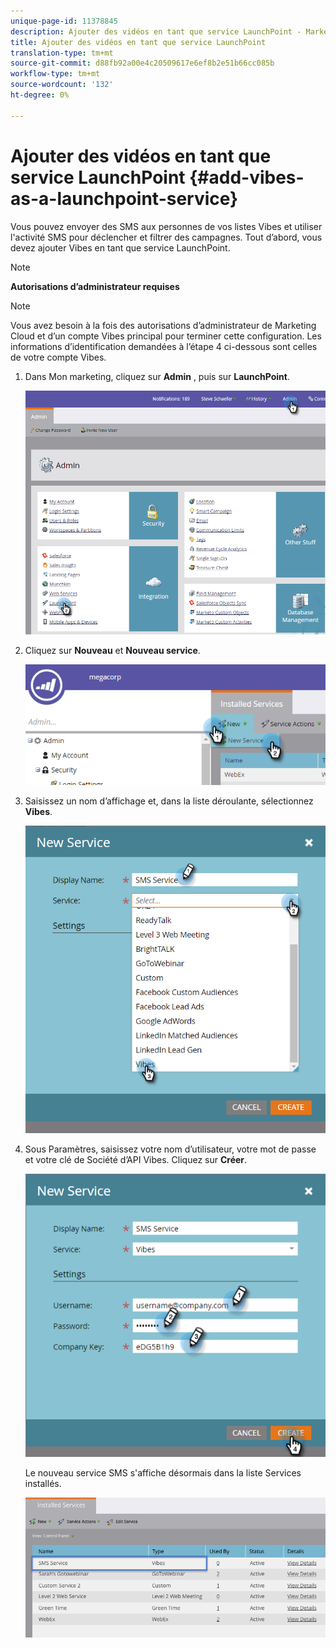 ```yaml
---
unique-page-id: 11378845
description: Ajouter des vidéos en tant que service LaunchPoint - Marketo Docs - Documentation sur les produits
title: Ajouter des vidéos en tant que service LaunchPoint
translation-type: tm+mt
source-git-commit: d88fb92a00e4c20509617e6ef8b2e51b66cc085b
workflow-type: tm+mt
source-wordcount: '132'
ht-degree: 0%

---
```



# Ajouter des vidéos en tant que service LaunchPoint {#add-vibes-as-a-launchpoint-service}

Vous pouvez envoyer des SMS aux personnes de vos listes Vibes et utiliser l&#39;activité SMS pour déclencher et filtrer des campagnes. Tout d’abord, vous devez ajouter Vibes en tant que service LaunchPoint.

>[!NOTE]
>
>**Autorisations d’administrateur requises**

>[!NOTE]
>
>Vous avez besoin à la fois des autorisations d’administrateur de Marketing Cloud et d’un compte Vibes principal pour terminer cette configuration. Les informations d’identification demandées à l’étape 4 ci-dessous sont celles de votre compte Vibes.

1. Dans Mon marketing, cliquez sur **Admin** , puis sur **LaunchPoint**.

   ![](assets/image2016-7-27-9-3a31-3a17.png)

1. Cliquez sur **Nouveau** et **Nouveau service**.

   ![](assets/image2016-7-27-9-3a34-3a25.png)

1. Saisissez un nom d’affichage et, dans la liste déroulante, sélectionnez **Vibes**.

   ![](assets/new-service-vibes.png)

1. Sous Paramètres, saisissez votre nom d’utilisateur, votre mot de passe et votre clé de Société d’API Vibes. Cliquez sur **Créer**.

   ![](assets/new-service-vibes-settings-2.png)

   Le nouveau service SMS s&#39;affiche désormais dans la liste Services installés.

   ![](assets/image2016-7-27-9-3a45-3a1.png)

